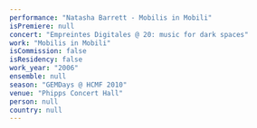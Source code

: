 ```yaml
---
performance: "Natasha Barrett - Mobilis in Mobili"
isPremiere: null
concert: "Empreintes Digitales @ 20: music for dark spaces"
work: "Mobilis in Mobili"
isCommission: false
isResidency: false
work_year: "2006"
ensemble: null
season: "GEMDays @ HCMF 2010"
venue: "Phipps Concert Hall"
person: null
country: null
---
```


